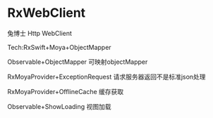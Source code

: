 # RxWebClient
兔博士 Http WebClient

Tech:RxSwift+Moya+ObjectMapper 

Observable+ObjectMapper 可映射objectMapper

RxMoyaProvider+ExceptionRequest 请求服务器返回不是标准json处理

RxMoyaProvider+OfflineCache 缓存获取

Observable+ShowLoading 视图加载
